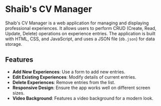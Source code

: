 # Shaib's CV Manager

Shaib's CV Manager is a web application for managing and displaying professional experiences. It allows users to perform CRUD (Create, Read, Update, Delete) operations on experience entries. The application is built with HTML, CSS, and JavaScript, and uses a JSON file (`db.json`) for data storage.

## Features

- **Add New Experiences**: Use a form to add new entries.
- **Edit Existing Experiences**: Modify details of current entries.
- **Delete Experiences**: Remove entries from the list.
- **Responsive Design**: Ensure the app works well on different screen sizes.
- **Video Background**: Features a video background for a modern look.